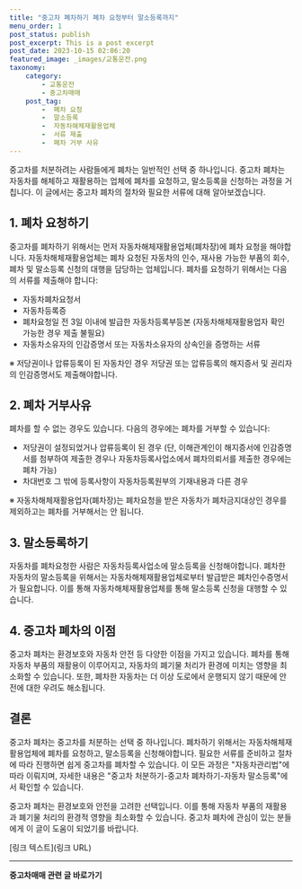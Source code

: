 ```yaml
---
title: "중고차 폐차하기 폐차 요청부터 말소등록까지"
menu_order: 1
post_status: publish
post_excerpt: This is a post excerpt
post_date: 2023-10-15 02:06:20
featured_image: _images/교통운전.png
taxonomy:
    category:
        - 교통운전
        - 중고차매매
    post_tag:
        -  폐차 요청
        -  말소등록
        -  자동차해체재활용업체
        -  서류 제출
        -  폐차 거부 사유
---
```




중고차를 처분하려는 사람들에게 폐차는 일반적인 선택 중 하나입니다. 중고차 폐차는 자동차를 해체하고 재활용하는 업체에 폐차를 요청하고, 말소등록을 신청하는 과정을 거칩니다. 이 글에서는 중고차 폐차의 절차와 필요한 서류에 대해 알아보겠습니다.

## 1. 폐차 요청하기

중고차를 폐차하기 위해서는 먼저 자동차해체재활용업체(폐차장)에 폐차 요청을 해야합니다. 자동차해체재활용업체는 폐차 요청된 자동차의 인수, 재사용 가능한 부품의 회수, 폐차 및 말소등록 신청의 대행을 담당하는 업체입니다. 폐차를 요청하기 위해서는 다음의 서류를 제출해야 합니다:

- 자동차폐차요청서
- 자동차등록증
- 폐차요청일 전 3일 이내에 발급한 자동차등록부등본 (자동차해체재활용업자 확인 가능한 경우 제출 불필요)
- 자동차소유자의 인감증명서 또는 자동차소유자의 상속인을 증명하는 서류

※ 저당권이나 압류등록이 된 자동차인 경우 저당권 또는 압류등록의 해지증서 및 권리자의 인감증명서도 제출해야합니다.

## 2. 폐차 거부사유

폐차를 할 수 없는 경우도 있습니다. 다음의 경우에는 폐차를 거부할 수 있습니다:

- 저당권이 설정되었거나 압류등록이 된 경우 (단, 이해관계인이 해지증서에 인감증명서를 첨부하여 제출한 경우나 자동차등록사업소에서 폐차의뢰서를 제출한 경우에는 폐차 가능)
- 차대번호 그 밖에 등록사항이 자동차등록원부의 기재내용과 다른 경우

※ 자동차해체재활용업자(폐차장)는 폐차요청을 받은 자동차가 폐차금지대상인 경우를 제외하고는 폐차를 거부해서는 안 됩니다.

## 3. 말소등록하기

자동차를 폐차요청한 사람은 자동차등록사업소에 말소등록을 신청해야합니다. 폐차한 자동차의 말소등록을 위해서는 자동차해체재활용업체로부터 발급받은 폐차인수증명서가 필요합니다. 이를 통해 자동차해체재활용업체를 통해 말소등록 신청을 대행할 수 있습니다.

## 4. 중고차 폐차의 이점

중고차 폐차는 환경보호와 자동차 안전 등 다양한 이점을 가지고 있습니다. 폐차를 통해 자동차 부품의 재활용이 이루어지고, 자동차의 폐기물 처리가 환경에 미치는 영향을 최소화할 수 있습니다. 또한, 폐차한 자동차는 더 이상 도로에서 운행되지 않기 때문에 안전에 대한 우려도 해소됩니다.

## 결론

중고차 폐차는 중고차를 처분하는 선택 중 하나입니다. 폐차하기 위해서는 자동차해체재활용업체에 폐차를 요청하고, 말소등록을 신청해야합니다. 필요한 서류를 준비하고 절차에 따라 진행하면 쉽게 중고차를 폐차할 수 있습니다. 이 모든 과정은 "자동차관리법"에 따라 이뤄지며, 자세한 내용은 "중고차 처분하기-중고차 폐차하기-자동차 말소등록"에서 확인할 수 있습니다.

중고차 폐차는 환경보호와 안전을 고려한 선택입니다. 이를 통해 자동차 부품의 재활용과 폐기물 처리의 환경적 영향을 최소화할 수 있습니다. 중고차 폐차에 관심이 있는 분들에게 이 글이 도움이 되었기를 바랍니다.

[링크 텍스트](링크 URL)

<!-- wp:separator -->
<hr class="wp-block-separator has-alpha-channel-opacity"/>
<!-- /wp:separator -->

<!-- wp:group {"backgroundColor":"base","layout":{"type":"constrained"}} -->
<div class="wp-block-group has-base-background-color has-background"><!-- wp:paragraph {"align":"center","fontSize":"large"} -->
<p class="has-text-align-center has-large-font-size"><strong>중고차매매 관련 글 바로가기</strong></p>
<!-- /wp:paragraph -->


<!-- wp:latest-posts
{"categories":[{"id":1891,"count":19,"description":"","link":"https://uknowlaw.com/category/%ec%a4%91%ea%b3%a0%ec%b0%a8%eb%a7%a4%eb%a7%a4/","name":"중고차매매","slug":"중고차매매","taxonomy":"category","parent":0,"meta":[],"_links":{"self":[{"href":"https://uknowlaw.com/wp-json/wp/v2/categories/1891"}],"collection":[{"href":"https://uknowlaw.com/wp-json/wp/v2/categories"}],"about":[{"href":"https://uknowlaw.com/wp-json/wp/v2/taxonomies/category"}],"wp:post_type":[{"href":"https://uknowlaw.com/wp-json/wp/v2/posts?categories=1891"}],"curies":[{"name":"wp","href":"https://api.w.org/{rel}","templated":true}]}}],"postsToShow":100,"excerptLength":28,"postLayout":"grid","columns":2,"featuredImageAlign":"left","featuredImageSizeSlug":"large","fontSize":"medium"} /--></div>
<!-- /wp:group -->